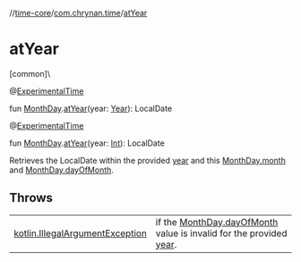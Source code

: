 //[time-core](../../index.md)/[com.chrynan.time](index.md)/[atYear](at-year.md)

# atYear

[common]\

@[ExperimentalTime](https://kotlinlang.org/api/latest/jvm/stdlib/kotlin.time/-experimental-time/index.html)

fun [MonthDay](-month-day/index.md).[atYear](at-year.md)(year: [Year](-year/index.md)): LocalDate

@[ExperimentalTime](https://kotlinlang.org/api/latest/jvm/stdlib/kotlin.time/-experimental-time/index.html)

fun [MonthDay](-month-day/index.md).[atYear](at-year.md)(year: [Int](https://kotlinlang.org/api/latest/jvm/stdlib/kotlin/-int/index.html)): LocalDate

Retrieves the LocalDate within the provided [year](at-year.md) and this [MonthDay.month](-month-day/month.md) and [MonthDay.dayOfMonth](-month-day/day-of-month.md).

## Throws

| | |
|---|---|
| [kotlin.IllegalArgumentException](https://kotlinlang.org/api/latest/jvm/stdlib/kotlin/-illegal-argument-exception/index.html) | if the [MonthDay.dayOfMonth](-month-day/day-of-month.md) value is invalid for the provided [year](at-year.md). |
